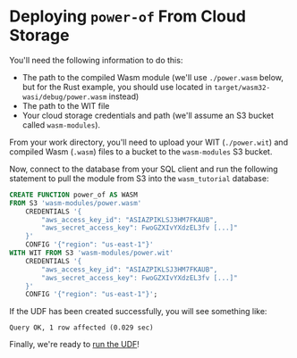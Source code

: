 # Deploying `power-of` From Cloud Storage

You'll need the following information to do this:

- The path to the compiled Wasm module (we'll use `./power.wasm` below, but for the Rust example, you should use located in `target/wasm32-wasi/debug/power.wasm` instead)
- The path to the WIT file
- Your cloud storage credentials and path (we'll assume an S3 bucket called `wasm-modules`).

From your work directory, you'll need to upload your WIT (`./power.wit`) and compiled Wasm (`.wasm`) files to a bucket to the `wasm-modules` S3 bucket.

Now, connect to the database from your SQL client and run the following statement to pull the module from S3 into the `wasm_tutorial` database:

```sql
CREATE FUNCTION power_of AS WASM 
FROM S3 'wasm-modules/power.wasm'
    CREDENTIALS '{
        "aws_access_key_id": "ASIAZPIKLSJ3HM7FKAUB",
        "aws_secret_access_key": FwoGZXIvYXdzEL3fv [...]"
    }'
    CONFIG '{"region": "us-east-1"}'
WITH WIT FROM S3 'wasm-modules/power.wit'
    CREDENTIALS '{
        "aws_access_key_id": "ASIAZPIKLSJ3HM7FKAUB", 
        "aws_secret_access_key": FwoGZXIvYXdzEL3fv [...]"
    }' 
    CONFIG '{"region": "us-east-1"}';
```

If the UDF has been created successfully, you will see something like:

```console
Query OK, 1 row affected (0.029 sec)
```

Finally, we're ready to [run the UDF](Tutorial-Running-Power.md)!

